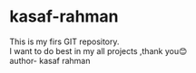 # kasaf-rahman
This is my firs GIT repository.
<br>
I want to do best in my all projects ,thank you😊
<br>
author- kasaf rahman
